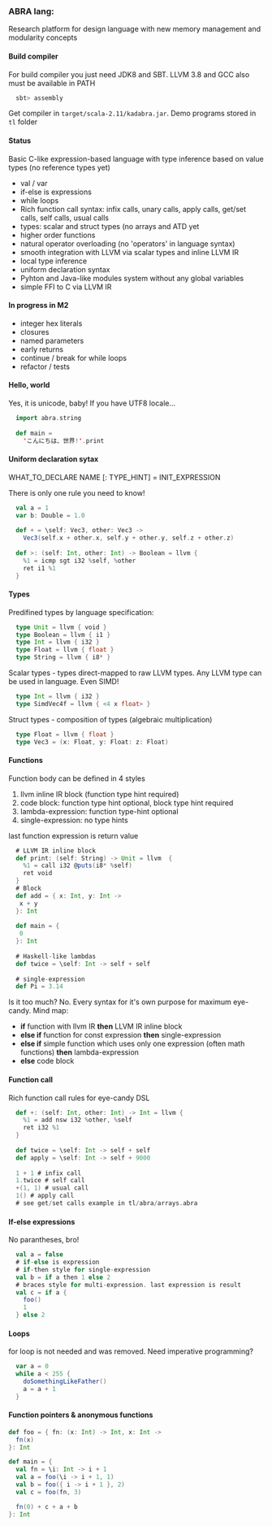 ### ABRA lang:
Research platform for design language with new memory management and modularity concepts
#### Build compiler
  For build compiler you just need JDK8 and SBT. LLVM 3.8 and GCC also must be available in PATH
  ```bash
    sbt> assembly
  ```
  Get compiler in ```target/scala-2.11/kadabra.jar```. Demo programs stored in ```tl``` folder
#### Status
  Basic C-like expression-based language with type inference based on value types (no reference types yet)
  - val / var
  - if-else is expressions
  - while loops
  - Rich function call syntax: infix calls, unary calls, apply calls, get/set calls, self calls, usual calls
  - types: scalar and struct types (no arrays and ATD yet
  - higher order functions
  - natural operator overloading (no 'operators' in language syntax)
  - smooth integration with LLVM via scalar types and inline LLVM IR
  - local type inference
  - uniform declaration syntax
  - Pyhton and Java-like modules system without any global variables
  - simple FFI to C via LLVM IR

#### In progress in M2
  - integer hex literals
  - closures
  - named parameters
  - early returns
  - continue / break for while loops
  - refactor / tests

#### Hello, world
Yes, it is unicode, baby! If you have UTF8 locale...
```scala
  import abra.string
  
  def main =
    'こんにちは、世界!'.print
```
#### Uniform declaration sytax
  WHAT_TO_DECLARE NAME [: TYPE_HINT] = INIT_EXPRESSION
  
  There is only one rule you need to know!
  ```scala
    val a = 1
    var b: Double = 1.0
    
    def + = \self: Vec3, other: Vec3 ->
      Vec3(self.x + other.x, self.y + other.y, self.z + other.z)
      
    def >: (self: Int, other: Int) -> Boolean = llvm {
      %1 = icmp sgt i32 %self, %other
      ret i1 %1
    }
  ```
#### Types
  Predifined types by language specification:
  ```scala
    type Unit = llvm { void }
    type Boolean = llvm { i1 }
    type Int = llvm { i32 }
    type Float = llvm { float }
    type String = llvm { i8* }
  ```
  Scalar types - types direct-mapped to raw LLVM types. Any LLVM type can be used in language. Even SIMD!
  ```scala
    type Int = llvm { i32 }
    type SimdVec4f = llvm { <4 x float> }
  ```
  Struct types - composition of types (algebraic multiplication)
  ```scala
    type Float = llvm { float }
    type Vec3 = (x: Float, y: Float: z: Float)
  ```
#### Functions
  Function body can be defined in 4 styles
  1. llvm inline IR block (function type hint required)
  2. code block: function type hint optional, block type hint required
  3. lambda-expression: function type-hint optional
  4. single-expression: no type hints

  last function expression is return value
  
  ```scala
    # LLVM IR inline block
    def print: (self: String) -> Unit = llvm  {
      %1 = call i32 @puts(i8* %self)
      ret void
    }
    # Block
    def add = { x: Int, y: Int ->
     x + y
    }: Int
    
    def main = {
     0
    }: Int
    
    # Haskell-like lambdas
    def twice = \self: Int -> self + self
    
    # single-expression
    def Pi = 3.14
  ```
  
  Is it too much? No. Every syntax for it's own purpose for maximum eye-candy. Mind map:
  
  - __if__ function with llvm IR __then__ LLVM IR inline block
  - __else if__ function for const expression __then__ single-expression
  - __else if__ simple function which uses only one expression (often math functions) __then__ lambda-expression
  - __else__ code block

#### Function call
  Rich function call rules for eye-candy DSL
  ```scala
    def +: (self: Int, other: Int) -> Int = llvm {
      %1 = add nsw i32 %other, %self
      ret i32 %1
    }
    
    def twice = \self: Int -> self + self
    def apply = \self: Int -> self + 9000
    
    1 + 1 # infix call
    1.twice # self call
    +(1, 1) # usual call
    1() # apply call
    # see get/set calls example in tl/abra/arrays.abra
  ```
#### If-else expressions
No parantheses, bro!
```scala
  val a = false
  # if-else is expression
  # if-then style for single-expression
  val b = if a then 1 else 2
  # braces style for multi-expression. last expression is result
  val c = if a {
    foo()
    1
  } else 2
```
#### Loops
for loop is not needed and was removed.
Need imperative programming?
```scala
  var a = 0
  while a < 255 {
    doSomethingLikeFather()
    a = a + 1
  }
```
#### Function pointers & anonymous functions
```scala
def foo = { fn: (x: Int) -> Int, x: Int ->
  fn(x)
}: Int

def main = {
  val fn = \i: Int -> i + 1
  val a = foo(\i -> i + 1, 1)
  val b = foo({ i -> i + 1 }, 2)
  val c = foo(fn, 3)

  fn(0) + c + a + b
}: Int
```
  

